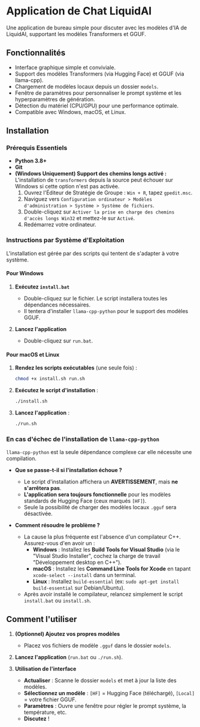 # Application de Chat LiquidAI

Une application de bureau simple pour discuter avec les modèles d'IA de LiquidAI, supportant les modèles Transformers et GGUF.

## Fonctionnalités

-   Interface graphique simple et conviviale.
-   Support des modèles Transformers (via Hugging Face) et GGUF (via llama-cpp).
-   Chargement de modèles locaux depuis un dossier `models`.
-   Fenêtre de paramètres pour personnaliser le prompt système et les hyperparamètres de génération.
-   Détection du matériel (CPU/GPU) pour une performance optimale.
-   Compatible avec Windows, macOS, et Linux.

## Installation

### Prérequis Essentiels

-   **Python 3.8+**
-   **Git**
-   **(Windows Uniquement) Support des chemins longs activé :** L'installation de `transformers` depuis la source peut échouer sur Windows si cette option n'est pas activée.
    1.  Ouvrez l'Éditeur de Stratégie de Groupe : `Win + R`, tapez `gpedit.msc`.
    2.  Naviguez vers `Configuration ordinateur > Modèles d'administration > Système > Système de fichiers`.
    3.  Double-cliquez sur `Activer la prise en charge des chemins d'accès longs Win32` et mettez-le sur `Activé`.
    4.  Redémarrez votre ordinateur.

### Instructions par Système d'Exploitation

L'installation est gérée par des scripts qui tentent de s'adapter à votre système.

#### Pour Windows

1.  **Exécutez `install.bat`**
    -   Double-cliquez sur le fichier. Le script installera toutes les dépendances nécessaires.
    -   Il tentera d'installer `llama-cpp-python` pour le support des modèles GGUF.

2.  **Lancez l'application**
    -   Double-cliquez sur `run.bat`.

#### Pour macOS et Linux

1.  **Rendez les scripts exécutables** (une seule fois) :
    ```bash
    chmod +x install.sh run.sh
    ```

2.  **Exécutez le script d'installation** :
    ```bash
    ./install.sh
    ```

3.  **Lancez l'application** :
    ```bash
    ./run.sh
    ```

### En cas d'échec de l'installation de `llama-cpp-python`

`llama-cpp-python` est la seule dépendance complexe car elle nécessite une compilation.

-   **Que se passe-t-il si l'installation échoue ?**
    -   Le script d'installation affichera un **AVERTISSEMENT**, mais **ne s'arrêtera pas**.
    -   **L'application sera toujours fonctionnelle** pour les modèles standards de Hugging Face (ceux marqués `[HF]`).
    -   Seule la possibilité de charger des modèles locaux `.gguf` sera désactivée.

-   **Comment résoudre le problème ?**
    -   La cause la plus fréquente est l'absence d'un compilateur C++. Assurez-vous d'en avoir un :
        -   **Windows** : Installez les **Build Tools for Visual Studio** (via le "Visual Studio Installer", cochez la charge de travail "Développement desktop en C++").
        -   **macOS** : Installez les **Command Line Tools for Xcode** en tapant `xcode-select --install` dans un terminal.
        -   **Linux** : Installez `build-essential` (ex: `sudo apt-get install build-essential` sur Debian/Ubuntu).
    -   Après avoir installé le compilateur, relancez simplement le script `install.bat` ou `install.sh`.

## Comment l'utiliser

1.  **(Optionnel) Ajoutez vos propres modèles**
    -   Placez vos fichiers de modèle `.gguf` dans le dossier `models`.

2.  **Lancez l'application** (`run.bat` ou `./run.sh`).

3.  **Utilisation de l'interface**
    -   **Actualiser** : Scanne le dossier `models` et met à jour la liste des modèles.
    -   **Sélectionnez un modèle** : `[HF]` = Hugging Face (téléchargé), `[Local]` = votre fichier GGUF.
    -   **Paramètres** : Ouvre une fenêtre pour régler le prompt système, la température, etc.
    -   **Discutez** !
